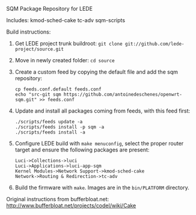 SQM Package Repository for LEDE

Includes:
kmod-sched-cake
tc-adv
sqm-scripts

Build instructions:

1. Get LEDE project trunk buildroot:
`git clone git://github.com/lede-project/source.git`

2. Move in newly created folder:
`cd source`

3. Create a custom feed by copying the default file and add the sqm repository:
   ```
   cp feeds.conf.default feeds.conf
   echo "src-git sqm https://github.com/antoinedeschenes/openwrt-sqm.git" >> feeds.conf
   ```
   
4. Update and install all packages coming from feeds, with this feed first: 
   ```
   ./scripts/feeds update -a
   ./scripts/feeds install -p sqm -a
   ./scripts/feeds install -a
   ```
   
5. Configure LEDE build with `make menuconfig`, select the proper router target 
   and ensure the following packages are present:
   ```
   Luci->Collections->luci
   Luci->Applications->luci-app-sqm
   Kernel Modules->Network Support->kmod-sched-cake
   Network->Routing & Redirection->tc-adv
   ```
   
6. Build the firmware with `make`. Images are in the `bin/PLATFORM` directory.

Original instructions from bufferbloat.net:
http://www.bufferbloat.net/projects/codel/wiki/Cake

